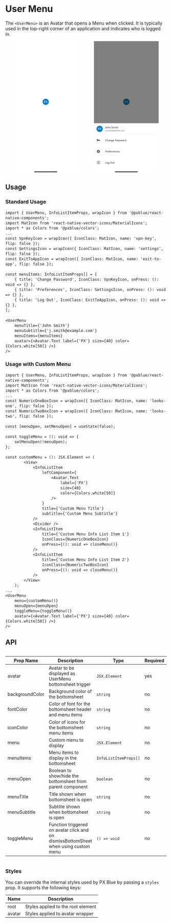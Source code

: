 # User Menu

The `<UserMenu>` is an Avatar that opens a Menu when clicked. It is typically used in the top-right corner of an application and indicates who is logged in.

<div style="align-items: center; display:flex; justify-content: space-around">

<img width="40%" alt="UserMenu Avatar" src="./images/userMenuAvatar.png">
<img width="40%" alt="UserMenu Opened" src="./images/userMenuOpened.png">

</div>

## Usage

### Standard Usage

```tsx
import { UserMenu, InfoListItemProps, wrapIcon } from '@pxblue/react-native-components';
import MatIcon from 'react-native-vector-icons/MaterialIcons';
import * as Colors from '@pxblue/colors';
...
const VpnKeyIcon = wrapIcon({ IconClass: MatIcon, name: 'vpn-key', flip: false });
const SettingsIcon = wrapIcon({ IconClass: MatIcon, name: 'settings', flip: false });
const ExitToAppIcon = wrapIcon({ IconClass: MatIcon, name: 'exit-to-app', flip: false });

const menuItems: InfoListItemProps[] = [
    { title: 'Change Password', IconClass: VpnKeyIcon, onPress: (): void => {} },
    { title: 'Preferences', IconClass: SettingsIcon, onPress: (): void => {} },
    { title: 'Log Out', IconClass: ExitToAppIcon, onPress: (): void => {} },
];

<UserMenu
    menuTitle={'John Smith'}
    menuSubtitle={'j.smith@example.com'}
    menuItems={menuItems}
    avatar={<Avatar.Text label={'PX'} size={40} color={Colors.white[50]} />}
/>
```

### Usage with Custom Menu

```tsx
import { UserMenu, InfoListItemProps, wrapIcon } from '@pxblue/react-native-components';
import MatIcon from 'react-native-vector-icons/MaterialIcons';
import * as Colors from '@pxblue/colors';
...
const NumericOneBoxIcon = wrapIcon({ IconClass: MatIcon, name: 'looks-one', flip: false });
const NumericTwoBoxIcon = wrapIcon({ IconClass: MatIcon, name: 'looks-two', flip: false });

const [menuOpen, setMenuOpen] = useState(false);

const toggleMenu = (): void => {
    setMenuOpen(!menuOpen);
};

const customMenu = (): JSX.Element => (
        <View>
            <InfoListItem
                leftComponent={
                    <Avatar.Text
                        label={'PX'}
                        size={40}
                        color={Colors.white[50]}
                    />
                }
                title={'Custom Menu Title'}
                subtitle={'Custom Menu Subtitle'}
            />
            <Divider />
            <InfoListItem
                title={'Custom Menu Info List Item 1'}
                IconClass={NumericOneBoxIcon}
                onPress={(): void => closeMenu()}
            />
            <InfoListItem
                title={'Custom Menu Info List Item 2'}
                IconClass={NumericTwoBoxIcon}
                onPress={(): void => closeMenu()}
            />
        </View>
    );
...
<UserMenu
    menu={customMenu()}
    menuOpen={menuOpen}
    toggleMenu={toggleMenu()}
    avatar={<Avatar.Text label={'PX'} size={40} color={Colors.white[50]} />}
/>
```

## API

<div style="overflow: auto">

| Prop Name       | Description                                                                         | Type                  | Required | Default             |
| --------------- | ----------------------------------------------------------------------------------- | --------------------- | -------- | ------------------- |
| avatar          | Avatar to be displayed as UserMenu bottomsheet trigger                              | `JSX.Element`         | yes      |                     |
| backgroundColor | Background color of the bottomsheet                                                 | `string`              | no       |                     |
| fontColor       | Color of font for the bottomsheet header and menu items                             | `string`              | no       |                     | 
| iconColor       | Color of icons for the bottomsheet menu items                                       | `string`              | no       |                     | 
| menu            | Custom menu to display                                                              | `JSX.Element`         | no       |                     |
| menuItems       | Menu items to display in the bottomsheet                                            | `InfoListItemProps[]` | no       |                     |
| menuOpen        | Boolean to show/hide the bottomsheet from parent component                          | `boolean`             | no       |                     |
| menuTitle       | Title shown when bottomsheet is open                                                | `string`              | no       |                     |
| menuSubtitle    | Subtitle shown when bottomsheet is open                                             | `string`              | no       |                     |
| toggleMenu      | Function triggered on avatar click and on dismissBottomSheet when using custom menu | `() => void`          | no       |                     |

</div>

### Styles

You can override the internal styles used by PX Blue by passing a `styles` prop. It supports the following keys:

| Name   | Description                         |
| ------ | ----------------------------------- |
| root   | Styles applied to the root element  |
| avatar | Styles applied to avatar wrapper    |